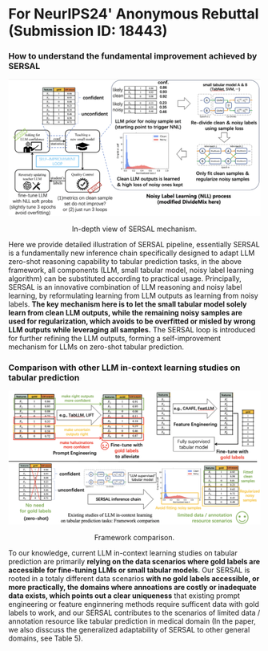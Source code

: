 # For NeurIPS24' Anonymous Rebuttal (Submission ID: 18443)

### How to understand the fundamental improvement achieved by SERSAL

<p align="center">
  <img src="img/mechanism.png" alt="sym" width="1000">
    <figcaption style="text-align: center;">In-depth view of SERSAL mechanism.</figcaption>
</p>

Here we provide detailed illustration of SERSAL pipeline, essentially SERSAL is a fundamentally new inference chain specifically designed to adapt LLM zero-shot reasoning capability to tabular prediction tasks, in the above framework, all components (LLM, small tabular model, noisy label learning algorithm) can be substituted according to practical usage. Principally, SERSAL is an innovative combination of LLM reasoning and noisy label learning, by reformulating learning from LLM outputs as learning from noisy labels. **The key mechanism here is to let the small tabular model solely learn from clean LLM outputs, while the remaining noisy samples are used for regularization, which avoids to be overfitted or misled by wrong LLM outputs while leveraging all samples.** The SERSAL loop is introduced for further refining the LLM outputs, forming a self-improvement mechanism for LLMs on zero-shot tabular prediction.



### Comparison with other LLM in-context learning studies on tabular prediction

<p align="center">
  <img src="img/comparison.png" alt="sym" width="1000">
    <figcaption style="text-align: center;">Framework comparison.</figcaption>
</p>


To our knowledge, current LLM in-context learning studies on tabular prediction are primarily **relying on the data scenarios where gold labels are accessible for fine-tuning LLMs or small tabular models**. Our SERSAL is rooted in a totaly different data scenarios **with no gold labels accessible, or more practically, the domains where annoations are costly or inadequate data exists, which points out a clear uniqueness** that existing prompt engineering or feature enginnering methods require sufficent data with gold labels to work, and our SERSAL contributes to the scenarios of limited data / annotation resource like tabular prediction in medical domain (In the paper, we also disscuss the generalized adaptability of SERSAL to other general domains, see Table 5).


